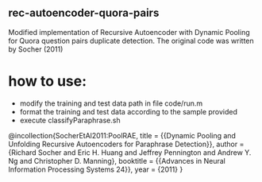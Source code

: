 ## rec-autoencoder-quora-pairs
Modified implementation of Recursive Autoencoder with Dynamic Pooling for Quora question pairs duplicate detection. The original code was written by Socher (2011)

# how to use:
- modify the training and test data path in file code/run.m
- format the training and test data according to the sample provided
- execute classifyParaphrase.sh

 @incollection{SocherEtAl2011:PoolRAE,
   title = {{Dynamic Pooling and Unfolding Recursive Autoencoders for Paraphrase Detection}},
   author = {Richard Socher and Eric H. Huang and Jeffrey Pennington and Andrew Y. Ng and Christopher D. Manning},
   booktitle = {{Advances in Neural Information Processing Systems 24}},
   year = {2011}
  }
  

